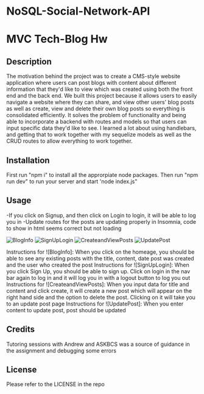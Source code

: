 # NoSQL-Social-Network-API

# MVC Tech-Blog Hw 

## Description 
The motivation behind the project was to create a CMS-style website application where users can post blogs with content about different information that they'd like to view which was created using both the front end and the back end. We built this project because it allows users to easily navigate a website where they can share, and view other users' blog posts as well as create, view and delete their own blog posts so everything is consolidated efficiently. It solves the problem of functionality and being able to incorporate a backend with routes and models so that users can input specific data they'd like to see. I learned a lot about using handlebars, and getting that to work together with my sequelize models as well as the CRUD routes to allow everything to work together. 

## Installation 
First run "npm i" to install all the approrpiate node packages. 
Then run "npm run dev" to run your server and start 'node index.js"

## Usage 
-If you click on Signup, and then click on Login to login, it will be able to log you in 
-Update routes for the posts are updating properly in Insomnia, code to show in html seems correct but not loading 

![BlogInfo](Images/BlogInfo.png)
![SignUpLogin](Images/SignUpLogin.png)
![CreateandViewPosts](Images/CreateandViewPosts.png)
![UpdatePost](Images/UpdatePost.png)

Instructions for ![BlogInfo]: When you click on the homeage, you should be able to see any existing posts with the title, content, date post was created and the user who created the post 
Instructions for ![SignUpLogin]: When you click Sign Up, you should be able to sign up. Click on login in the nav bar again to log in and it will log you in with a logout button to log you out
Instructions for ![CreateandViewPosts]: When you input data for title and content and click create, it will create a new post which will appear on the right hand side and the option to delete the post. Clicking on it will take you to an update post page 
Instructions for ![UpdatePost]: When you enter content to update post, post should be updated 

## Credits 
Tutoring sessions with Andrew and ASKBCS was a source of guidance in the assignment and debugging some errors

## License 
Please refer to the LICENSE in the repo